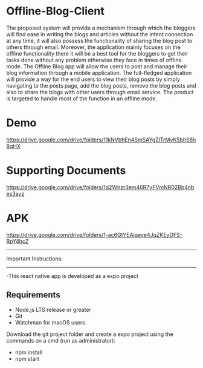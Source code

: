 # Offline-Blog-Client
The proposed system will provide a mechanism through which the bloggers will find ease in writing the blogs and articles without the intent connection at any time, it will also possess the functionality of sharing the blog post to others through email. Moreover, the application mainly focuses on the offline functionality there it will be a best tool for the bloggers to get their tasks done without any problem otherwise they face in times of offline mode.
The Offline Blog app will allow the users to post and manage their blog information through a mobile application. The full-fledged application will provide a way for the end users to view their blog posts by simply navigating to the posts page, add the blog posts, remove the blog posts and also to share the blogs with other users through email service. The product is targeted to handle most of the function in an offline mode.

# Demo
https://drive.google.com/drive/folders/11kNVbhEn4SmSAYgZlTrMvK5bhS8h8qHX

# Supporting Documents
https://drive.google.com/drive/folders/1q2Whzr3em46R7yFVmNR02Bb4nbes3ayz

# APK
https://drive.google.com/drive/folders/1-ac6GtYEAigeve4JqZKEyDFS-RpY4hcZ


*******************************************************************************************************************
Important Instructions:
*******************************************************************************************************************
-This react native app is developed as a expo project

Requirements
------------------
- Node.js LTS release or greater
- Git
- Watchman for macOS users

Download the git project folder and create a expo project using the commands on a cmd (run as administrator):
- npm install
- npm start
